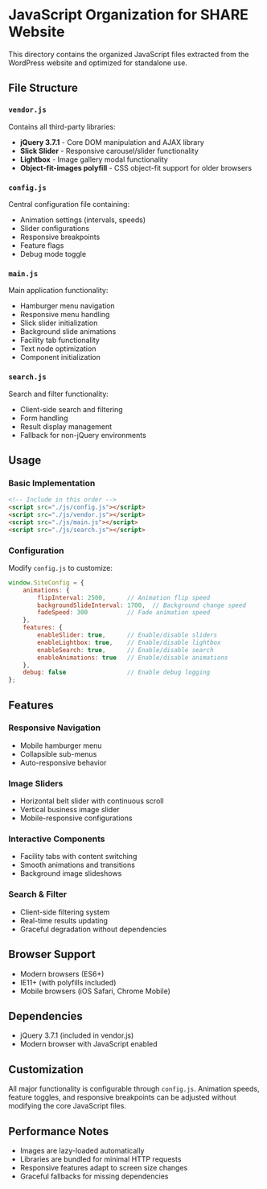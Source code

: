 # JavaScript Organization for SHARE Website

This directory contains the organized JavaScript files extracted from the WordPress website and optimized for standalone use.

## File Structure

### `vendor.js`
Contains all third-party libraries:
- **jQuery 3.7.1** - Core DOM manipulation and AJAX library
- **Slick Slider** - Responsive carousel/slider functionality
- **Lightbox** - Image gallery modal functionality
- **Object-fit-images polyfill** - CSS object-fit support for older browsers

### `config.js`
Central configuration file containing:
- Animation settings (intervals, speeds)
- Slider configurations
- Responsive breakpoints
- Feature flags
- Debug mode toggle

### `main.js`
Main application functionality:
- Hamburger menu navigation
- Responsive menu handling
- Slick slider initialization
- Background slide animations
- Facility tab functionality
- Text node optimization
- Component initialization

### `search.js`
Search and filter functionality:
- Client-side search and filtering
- Form handling
- Result display management
- Fallback for non-jQuery environments

## Usage

### Basic Implementation
```html
<!-- Include in this order -->
<script src="./js/config.js"></script>
<script src="./js/vendor.js"></script>
<script src="./js/main.js"></script>
<script src="./js/search.js"></script>
```

### Configuration
Modify `config.js` to customize:
```javascript
window.SiteConfig = {
    animations: {
        flipInterval: 2500,      // Animation flip speed
        backgroundSlideInterval: 1700,  // Background change speed
        fadeSpeed: 300           // Fade animation speed
    },
    features: {
        enableSlider: true,      // Enable/disable sliders
        enableLightbox: true,    // Enable/disable lightbox
        enableSearch: true,      // Enable/disable search
        enableAnimations: true   // Enable/disable animations
    },
    debug: false                 // Enable debug logging
};
```

## Features

### Responsive Navigation
- Mobile hamburger menu
- Collapsible sub-menus
- Auto-responsive behavior

### Image Sliders
- Horizontal belt slider with continuous scroll
- Vertical business image slider
- Mobile-responsive configurations

### Interactive Components
- Facility tabs with content switching
- Smooth animations and transitions
- Background image slideshows

### Search & Filter
- Client-side filtering system
- Real-time results updating
- Graceful degradation without dependencies

## Browser Support
- Modern browsers (ES6+)
- IE11+ (with polyfills included)
- Mobile browsers (iOS Safari, Chrome Mobile)

## Dependencies
- jQuery 3.7.1 (included in vendor.js)
- Modern browser with JavaScript enabled

## Customization
All major functionality is configurable through `config.js`. Animation speeds, feature toggles, and responsive breakpoints can be adjusted without modifying the core JavaScript files.

## Performance Notes
- Images are lazy-loaded automatically
- Libraries are bundled for minimal HTTP requests
- Responsive features adapt to screen size changes
- Graceful fallbacks for missing dependencies